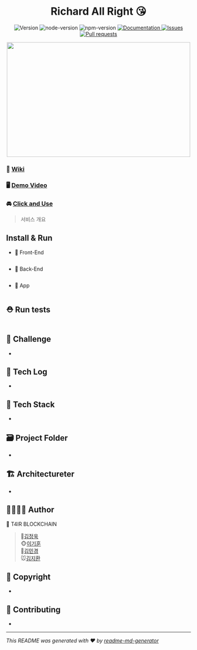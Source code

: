 <h1 align="center">Richard All Right 😘 </h1>
<p align="center">
    <img alt="Version" src="https://img.shields.io/badge/version-1.0.0-blue.svg?cacheSeconds=2592000" />
    <img alt="node-version" src="https://img.shields.io/badge/node-12.14.2-blue.svg" />
    <img alt="npm-version" src="https://img.shields.io/badge/npm-6.13.2-blue.svg" />
    <a href="https://github.com/kim-jeongwook/Richard_allright/wiki" target="_blank">
        <img alt="Documentation" src="https://img.shields.io/badge/documentation-yes-brightgreen.svg" />
    </a>
    <a href="https://github.com/kim-jeongwook/Richard_allright/issues">
        <img alt="Issues" src="https://img.shields.io/github/issues/kim-jeongwook/Richard_allright"/>
    </a>
    <a href="https://github.com/kim-jeongwook/Richard_allright/pulls">
        <img alt="Pull requests" src="https://img.shields.io/github/issues-pr/kim-jeongwook/Richard_allright"/>
    </a>
</p>

<p align="center"><img width="500" height="312" src="https://i.imgur.com/QKjWuvu.png"></p>

### 📖 [Wiki]()
### 🖥 [Demo Video]()
### 🚘 [Click and Use]()
> 서비스 개요

## Install & Run
- 🚗 Front-End
```sh

```
- 🚕 Back-End
```sh

```
- 🚙 App
```sh

```

## ⛑ Run tests

```sh

```

## 🏁 Challenge
- 
## :ledger: Tech Log
- 

## 🔧 Tech Stack

- 



## 🗃 Project Folder

- 



## 🏗 Architectureter

- 



## 👨‍👩‍👦‍👦 Author

👤 T4IR BLOCKCHAIN 
> 🐷[김정욱](https://github.com/kim-jeongwook)<br />
> 🐵[이기훈](https://github.com/rlgns98kr)<br />
> 🐶[김민경](https://github.com/dufma9385)<br />
> 🐭[김지환](https://github.com/manggong)



## 📝 Copyright

- 



## 🤝 Contributing

- 

***
_This README was generated with ❤️ by [readme-md-generator](https://github.com/kefranabg/readme-md-generator)_
